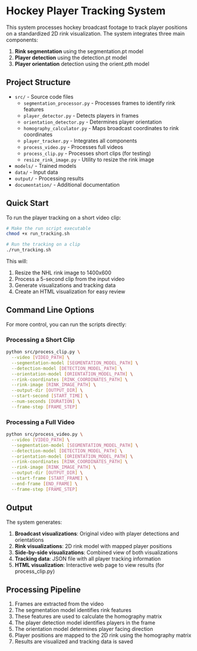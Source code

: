# Hockey Player Tracking System

This system processes hockey broadcast footage to track player positions on a standardized 2D rink visualization. The system integrates three main components:

1. **Rink segmentation** using the segmentation.pt model
2. **Player detection** using the detection.pt model 
3. **Player orientation** detection using the orient.pth model

## Project Structure

- `src/` - Source code files
  - `segmentation_processor.py` - Processes frames to identify rink features
  - `player_detector.py` - Detects players in frames
  - `orientation_detector.py` - Determines player orientation
  - `homography_calculator.py` - Maps broadcast coordinates to rink coordinates
  - `player_tracker.py` - Integrates all components
  - `process_video.py` - Processes full videos
  - `process_clip.py` - Processes short clips (for testing)
  - `resize_rink_image.py` - Utility to resize the rink image
- `models/` - Trained models
- `data/` - Input data
- `output/` - Processing results
- `documentation/` - Additional documentation

## Quick Start

To run the player tracking on a short video clip:

```bash
# Make the run script executable
chmod +x run_tracking.sh

# Run the tracking on a clip
./run_tracking.sh
```

This will:
1. Resize the NHL rink image to 1400x600
2. Process a 5-second clip from the input video
3. Generate visualizations and tracking data
4. Create an HTML visualization for easy review

## Command Line Options

For more control, you can run the scripts directly:

### Processing a Short Clip

```bash
python src/process_clip.py \
  --video [VIDEO_PATH] \
  --segmentation-model [SEGMENTATION_MODEL_PATH] \
  --detection-model [DETECTION_MODEL_PATH] \
  --orientation-model [ORIENTATION_MODEL_PATH] \
  --rink-coordinates [RINK_COORDINATES_PATH] \
  --rink-image [RINK_IMAGE_PATH] \
  --output-dir [OUTPUT_DIR] \
  --start-second [START_TIME] \
  --num-seconds [DURATION] \
  --frame-step [FRAME_STEP]
```

### Processing a Full Video

```bash
python src/process_video.py \
  --video [VIDEO_PATH] \
  --segmentation-model [SEGMENTATION_MODEL_PATH] \
  --detection-model [DETECTION_MODEL_PATH] \
  --orientation-model [ORIENTATION_MODEL_PATH] \
  --rink-coordinates [RINK_COORDINATES_PATH] \
  --rink-image [RINK_IMAGE_PATH] \
  --output-dir [OUTPUT_DIR] \
  --start-frame [START_FRAME] \
  --end-frame [END_FRAME] \
  --frame-step [FRAME_STEP]
```

## Output

The system generates:

1. **Broadcast visualizations**: Original video with player detections and orientations
2. **Rink visualizations**: 2D rink model with mapped player positions
3. **Side-by-side visualizations**: Combined view of both visualizations
4. **Tracking data**: JSON file with all player tracking information
5. **HTML visualization**: Interactive web page to view results (for process_clip.py)

## Processing Pipeline

1. Frames are extracted from the video
2. The segmentation model identifies rink features
3. These features are used to calculate the homography matrix
4. The player detection model identifies players in the frame
5. The orientation model determines player facing direction
6. Player positions are mapped to the 2D rink using the homography matrix
7. Results are visualized and tracking data is saved
